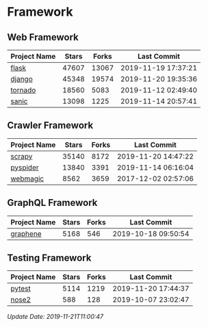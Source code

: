 # Framework

## Web Framework

| Project Name | Stars | Forks | Last Commit |
| ------------ | ----- | ----- | ----------- |
| [flask](https://github.com/pallets/flask) | 47607 | 13067 | 2019-11-19 17:37:21 |
| [django](https://github.com/django/django) | 45348 | 19574 | 2019-11-20 19:35:36 |
| [tornado](https://github.com/tornadoweb/tornado) | 18560 | 5083 | 2019-11-12 02:49:40 |
| [sanic](https://github.com/huge-success/sanic) | 13098 | 1225 | 2019-11-14 20:57:41 |

## Crawler Framework

| Project Name | Stars | Forks | Last Commit |
| ------------ | ----- | ----- | ----------- |
| [scrapy](https://github.com/scrapy/scrapy) | 35140 | 8172 | 2019-11-20 14:47:22 |
| [pyspider](https://github.com/binux/pyspider) | 13840 | 3391 | 2019-11-14 06:16:04 |
| [webmagic](https://github.com/code4craft/webmagic) | 8562 | 3659 | 2017-12-02 02:57:06 |

## GraphQL Framework

| Project Name | Stars | Forks | Last Commit |
| ------------ | ----- | ----- | ----------- |
| [graphene](https://github.com/graphql-python/graphene) | 5168 | 546 | 2019-10-18 09:50:54 |

## Testing Framework

| Project Name | Stars | Forks | Last Commit |
| ------------ | ----- | ----- | ----------- |
| [pytest](https://github.com/pytest-dev/pytest) | 5114 | 1219 | 2019-11-20 17:44:37 |
| [nose2](https://github.com/nose-devs/nose2) | 588 | 128 | 2019-10-07 23:02:47 |

*Update Date: 2019-11-21T11:00:47*